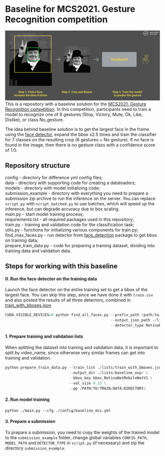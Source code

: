 # Baseline for MCS2021. Gesture Recognition competition
![Alt text](figures/pipeline.png?raw=true "Baseline pipeline")
This is a repository with a baseline solution for the [MCS2021. Gesture Recognition competition](https://boosters.pro/championship/machinescansee2021).
In this competition, participants need to train a model to recognize one of 6 gestures (Stop, Victory, Mute, Ok, Like, Dislike), or class No_gesture.

The idea behind baseline solution is to get the largest face in the frame using the [face detector](https://github.com/hukkelas/DSFD-Pytorch-Inference.git), expand the bbox x2.5 times and train the classifier for 7 classes on the resulting crop (6 gestures + No gesture). If no face is found in the image, then there is no gesture class with a confidence score of 1.0.

## Repository structure
config - directory for difference yml config files;\
data - directory with supporting code for creating a dataloaders;\
models - directory with model initializing code;\
submission_example - directory with everything you need to prepare a submission zip archive to run the inference on the server. You can replace `script.py` with `script_batched.py` to use batches, which will speed up the inference, but can degrade accuracy due to box scaling.\
main.py - start model training process;\
requirements.txt - all required packages used in this repository;\
train.py - training and validation code for the classification task;\
utils.py - functions for initializing various components for train.py;\
find_max_faces.py - run detector from [face_detection](https://github.com/hukkelas/DSFD-Pytorch-Inference.git) package to get bbox on training data;\
prepare_train_data.py - code for preparing a training dataset, dividing into training data and validation data.

## Steps for working with this baseline
#### 0. Run the face detector on the training data
Launch the face detector on the entire training set to get a bbox of the largest face. You can skip this step, since we have done it with `train.csv` and also posted the results of all three detectors, combined in [train_with_bboxes.json](https://drive.google.com/file/d/1JCr6gTTPQsq1GnwibJdAUNOQ0q1vesYM/view?usp=sharing)
```python
CUDA_VISIBLE_DEVICES=0 python find_all_faces.py --prefix_path /path/to/your/data --data_list /path/to/train.csv \
                                                --output_json_path ./lists/train_RetinaNetMobileNetV1_bboxes.json \
                                                --detector_type RetinaNetMobileNetV1
```
#### 1. Prepare training and validation lists
When splitting the dataset into training and validation data, it is important to split by video_name, since otherwise very similar frames can get into training and validation.
```python
python prepare_train_data.py --train_list ./lists/train_with_bboxes.json \
                             --output_dir ./lists/baseline_exp/ \
                             --bbox_key bbox_RetinaNetMobileNetV1 \
                             --val_size 0.15 \
                             --pp /PATH/TO/TRAIN/DATA/DIRECTORY/
```

#### 2. Run model training
```
python ./main.py --cfg ./config/baseline_mcs.yml
```

#### 3. Prepare a submission
To prepare a submission, you need to copy the weights of the trained model to the `submission_example` folder, change global variables `CONFIG_PATH`, `MODEL_PATH` and `DETECTOR_TYPE` in `script.py` (if necessary) and zip the directory `submission_example`.
